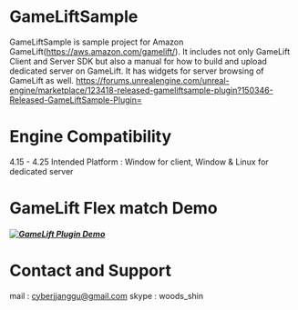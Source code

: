 ﻿# GameLiftSample
GameLiftSample is sample project for Amazon GameLift(https://aws.amazon.com/gamelift/). It includes not only GameLift Client and Server SDK but also a manual for how to build and upload dedicated server on GameLift. It has widgets for server browsing of GameLift as well.
https://forums.unrealengine.com/unreal-engine/marketplace/123418-released-gameliftsample-plugin?150346-Released-GameLiftSample-Plugin=

# Engine Compatibility
4.15 - 4.25
Intended Platform : Window for client, Window & Linux for dedicated server

# GameLift Flex match Demo
##### [![GameLift Plugin Demo](https://i.ytimg.com/vi/bCFNv9zUqcM/hqdefault.jpg)](https://www.youtube.com/watch?v=8-pkjgSx2qI) 

# Contact and Support
mail : cyberjjanggu@gmail.com
skype : woods_shin
